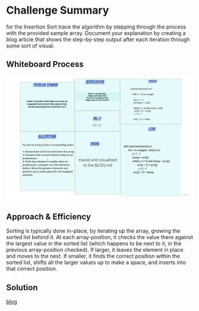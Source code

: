 # Challenge Summary

for the Insertion Sort trace the algorithm by stepping through the process with the provided sample array. Document your explanation by creating a blog article that shows the step-by-step output after each iteration through some sort of visual.


## Whiteboard Process

![whitbording](whiteboarding-Basel3.jpg)


## Approach & Efficiency

Sorting is typically done in-place, by iterating up the array, growing the sorted list behind it. At each array-position, it checks the value there against the largest value in the sorted list (which happens to be next to it, in the previous array-position checked). If larger, it leaves the element in place and moves to the next. If smaller, it finds the correct position within the sorted list, shifts all the larger values up to make a space, and inserts into that correct position.


## Solution

[blog](BLOG.md)